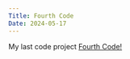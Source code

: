 ```yaml
---
Title: Fourth Code
Date: 2024-05-17
---
```


My last code project
[Fourth Code!](/creativeCoding/fourthCode/index.html)

